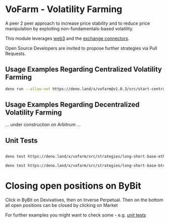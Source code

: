 # VoFarm - Volatility Farming
A peer 2 peer approach to increase price stability and to reduce price manipulation by exploiting non-fundamentals-based volatility.   

This module leverages [web3](https://deno.land/x/web3) and the [exchange connectors](https://deno.land/x/exchange_connectors).  

Open Source Developers are invited to propose further strategies via Pull Requests.   

## Usage Examples Regarding Centralized Volatility Farming
```sh
deno run --allow-net https://deno.land/x/vofarm@v1.0.3/src/start-centralized-vofarming.ts <yourbybitapikey> <yourbybitapisecret> BybitConnector LongShortClassics VFLogger 0 22
```


## Usage Examples Regarding Decentralized Volatility Farming
... under construction on Arbitrum ... 

## Unit Tests

```sh  

deno test https://deno.land/x/vofarm/src/strategies/long-short-base-eth-strategy.spec.ts  

deno test https://deno.land/x/vofarm/src/strategies/long-short-base-btc-strategy.spec.ts  

```

# Closing open positions on ByBit
Click in ByBit on Devivatives, then on Inverse Perpetual. Then on the bottom all open positions can be closed by clicking on Market


For further examples you might want to check some - e.g. [unit tests](https://github.com/distributed-ledger-technology/vofarm-centralized-variant-as-template/blob/main/src/long-short-exploit-strategy.spec.ts)
